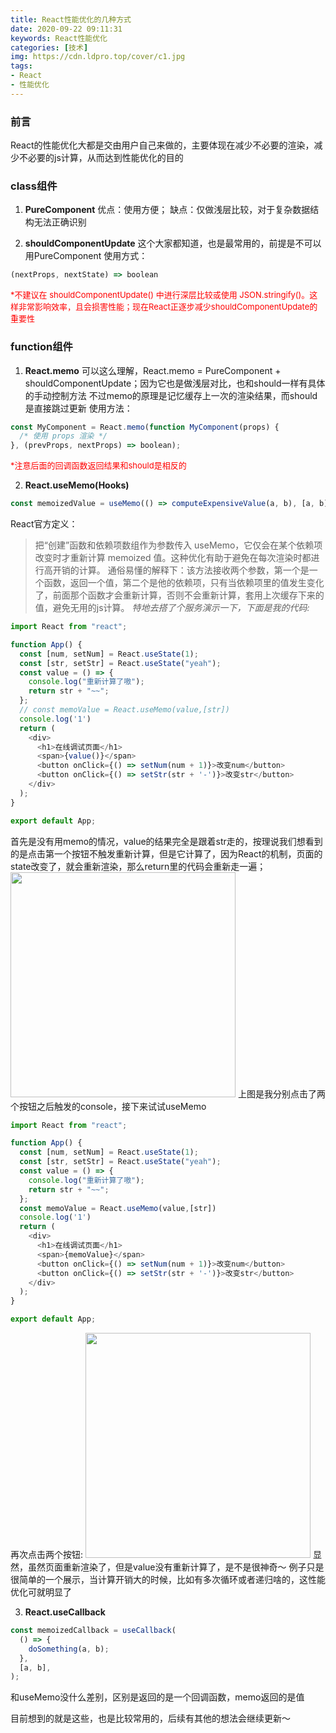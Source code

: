 ```yaml
---
title: React性能优化的几种方式
date: 2020-09-22 09:11:31
keywords: React性能优化
categories: [技术]
img: https://cdn.ldpro.top/cover/c1.jpg
tags: 
- React
- 性能优化
---
```


### 前言
React的性能优化大都是交由用户自己来做的，主要体现在减少不必要的渲染，减少不必要的js计算，从而达到性能优化的目的

### class组件
1. **PureComponent**
优点：使用方便； 缺点：仅做浅层比较，对于复杂数据结构无法正确识别

2. **shouldComponentUpdate**
这个大家都知道，也是最常用的，前提是不可以用PureComponent
使用方式：
```javascript
(nextProps, nextState) => boolean
```
<font color=red size=2> *不建议在 shouldComponentUpdate() 中进行深层比较或使用 JSON.stringify()。这样非常影响效率，且会损害性能；现在React正逐步减少shouldComponentUpdate的重要性 </font>

### function组件
1. **React.memo**
可以这么理解，React.memo = PureComponent + shouldComponentUpdate；因为它也是做浅层对比，也和should一样有具体的手动控制方法
不过memo的原理是记忆缓存上一次的渲染结果，而should是直接跳过更新
使用方法：

```javascript
const MyComponent = React.memo(function MyComponent(props) {
  /* 使用 props 渲染 */
}, (prevProps, nextProps) => boolean);
```
<font color=red size=2>*注意后面的回调函数返回结果和should是相反的</font>

2. **React.useMemo(Hooks)**
```javascript
const memoizedValue = useMemo(() => computeExpensiveValue(a, b), [a, b]);
```
React官方定义：
> 把“创建”函数和依赖项数组作为参数传入 useMemo，它仅会在某个依赖项改变时才重新计算 memoized 值。这种优化有助于避免在每次渲染时都进行高开销的计算。
通俗易懂的解释下：该方法接收两个参数，第一个是一个函数，返回一个值，第二个是他的依赖项，只有当依赖项里的值发生变化了，前面那个函数才会重新计算，否则不会重新计算，套用上次缓存下来的值，避免无用的js计算。
*特地去搭了个服务演示一下，下面是我的代码:*
```javascript
import React from "react";

function App() {
  const [num, setNum] = React.useState(1);
  const [str, setStr] = React.useState("yeah");
  const value = () => {
    console.log("重新计算了嗷");
    return str + "~~";
  };
  // const memoValue = React.useMemo(value,[str])
  console.log('1')
  return (
    <div>
      <h1>在线调试页面</h1>
      <span>{value()}</span>
      <button onClick={() => setNum(num + 1)}>改变num</button>
      <button onClick={() => setStr(str + '-')}>改变str</button>
    </div>
  );
}

export default App;
```
首先是没有用memo的情况，value的结果完全是跟着str走的，按理说我们想看到的是点击第一个按钮不触发重新计算，但是它计算了，因为React的机制，页面的state改变了，就会重新渲染，那么return里的代码会重新走一遍；
<img src = 'https://ftp.bmp.ovh/imgs/2020/09/3f478f113119cd7a.jpg' width=360 />
上图是我分别点击了两个按钮之后触发的console，接下来试试useMemo
```javascript
import React from "react";

function App() {
  const [num, setNum] = React.useState(1);
  const [str, setStr] = React.useState("yeah");
  const value = () => {
    console.log("重新计算了嗷");
    return str + "~~";
  };
  const memoValue = React.useMemo(value,[str])
  console.log('1')
  return (
    <div>
      <h1>在线调试页面</h1>
      <span>{memoValue}</span>
      <button onClick={() => setNum(num + 1)}>改变num</button>
      <button onClick={() => setStr(str + '-')}>改变str</button>
    </div>
  );
}

export default App;
```
再次点击两个按钮:
<img src = 'https://ftp.bmp.ovh/imgs/2020/09/0664e7ce9c69d8ed.jpg' width=360 />
显然，虽然页面重新渲染了，但是value没有重新计算了，是不是很神奇～
例子只是很简单的一个展示，当计算开销大的时候，比如有多次循环或者递归啥的，这性能优化可就明显了

3. **React.useCallback**
``` javascript
const memoizedCallback = useCallback(
  () => {
    doSomething(a, b);
  },
  [a, b],
);
```
和useMemo没什么差别，区别是返回的是一个回调函数，memo返回的是值

目前想到的就是这些，也是比较常用的，后续有其他的想法会继续更新～